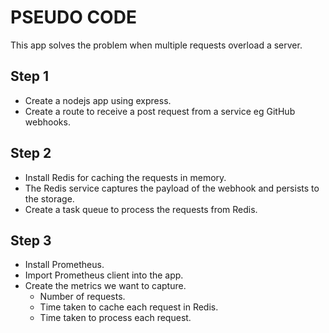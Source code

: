 # PSEUDO CODE
This app solves the problem when multiple requests overload a server.

## Step 1
- Create a nodejs app using express.
- Create a route to receive a post request from a service eg GitHub webhooks.

## Step 2
- Install Redis for caching the requests in memory.
- The Redis service captures the payload of the webhook and persists to the storage.
- Create a task queue to process the requests from Redis.

## Step 3
- Install Prometheus.
- Import Prometheus client into the app.
- Create the metrics we want to capture.
  - Number of requests.
  - Time taken to cache each request in Redis.
  - Time taken to process each request.